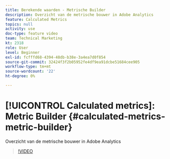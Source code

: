 ```yaml
---
title: Berekende waarden - Metrische Builder
description: Overzicht van de metrische bouwer in Adobe Analytics
feature: Calculated Metrics
topics: null
activity: use
doc-type: feature video
team: Technical Marketing
kt: 2318
role: User
level: Beginner
exl-id: fcfffd68-4394-48db-b38e-3a4ea7d0f854
source-git-commit: 32424f3f2b05952fe4df9ea91dcbe51684cee905
workflow-type: tm+mt
source-wordcount: '22'
ht-degree: 0%

---
```


# [!UICONTROL Calculated metrics]: Metric Builder {#calculated-metrics-metric-builder}

Overzicht van de metrische bouwer in Adobe Analytics

>[!VIDEO](https://video.tv.adobe.com/v/25411/?quality=12)

